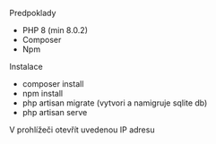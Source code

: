 Predpoklady
- PHP 8 (min 8.0.2)
- Composer
- Npm

Instalace
- composer install
- npm install
- php artisan migrate (vytvori a namigruje sqlite db)
- php artisan serve

V prohlížeči otevřít uvedenou IP adresu